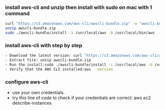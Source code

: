 
### install aws-cli and unzip then install with sudo on mac with 1 command
```bash
curl "https://s3.amazonaws.com/aws-cli/awscli-bundle.zip" -o "awscli-bundle.zip"
unzip awscli-bundle.zip
sudo ./awscli-bundle/install -i /usr/local/aws -b /usr/local/bin/aws
```

### install aws-cli with step by step
```bash
- Download the latest version: curl "https://s3.amazonaws.com/aws-cli/awscli-bundle.zip" -o "awscli-bundle.zip"
- Extract file: unzip awscli-bundle.zip
- Run the install:sudo ./awscli-bundle/install -i /usr/local/aws -b /usr/local/bin/aws
- Verify that the AWS CLI installed:aws --version
```
### configure aws-cli
- use your own credentials.
- try this line of code to check if your credentials are correct: aws ec2 describe-instances 
